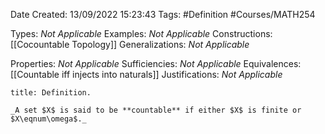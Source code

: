 <div class="topSpace"></div>

Date Created: 13/09/2022 15:23:43
Tags: #Definition #Courses/MATH254

Types: _Not Applicable_
Examples: _Not Applicable_
Constructions: [[Cocountable Topology]]
Generalizations: _Not Applicable_

Properties: _Not Applicable_
Sufficiencies: _Not Applicable_
Equivalences: [[Countable iff injects into naturals]]
Justifications: _Not Applicable_

``` ad-Definition
title: Definition.

_A set $X$ is said to be **countable** if either $X$ is finite or $X\eqnum\omega$._

```
